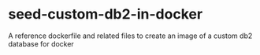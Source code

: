 # seed-custom-db2-in-docker
A reference dockerfile and related files to create an image of a custom db2 database for docker
